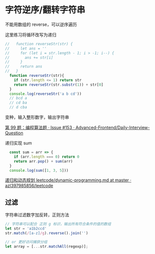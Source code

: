 # 字符逆序/翻转字符串

不能用数组的 reverse，可以逆序遍历

这里练习将循环改写为递归
```js
//   function reverseStr(str) {
//     let ans = ''
//     for (let i = str.length - 1; i > -1; i--) {
//       ans += str[i]
//     }
//     return ans
//   }
  function reverseStr(str){
    if (str.length <= 1) return str
    return reverseStr(str.substr(1)) + str[0]
  }
  console.log(reverseStr('a b cd'))
  // bcd a 
  // cd ba
  // d cba
```

变种，输入整形数字，输出字符串

[第 99 题：编程算法题 · Issue #153 · Advanced-Frontend/Daily-Interview-Question](https://github.com/Advanced-Frontend/Daily-Interview-Question/issues/153#issuecomment-508535870)

递归实现 sum
```js
  const sum = arr => {
    if (arr.length === 0) return 0
    return arr.pop() + sum(arr)
  }
  console.log(sum([1, 3, 5]))
```

[递归和动态规划 leetcode/dynamic-programming.md at master · azl397985856/leetcode](https://github.com/azl397985856/leetcode/blob/master/thinkings/dynamic-programming.md)

## 过滤

字符串过滤数字加反转，正则方法
```js
// 字符串可以配合 正则 g 标识，输出所有符合条件的值的数组
let str = 'a1b2ccd'
str.match(/[a-z]/g).reverse().join('')

// or 更好访问捕获分组
let array = [...str.matchAll(regexp)];
```
